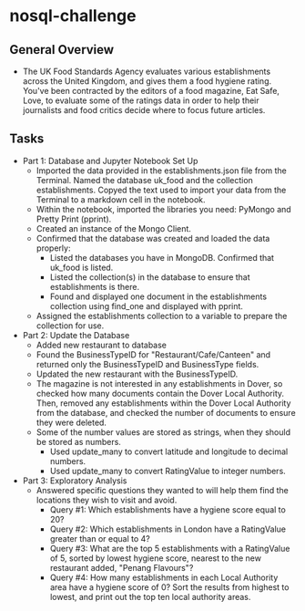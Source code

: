 # nosql-challenge
## General Overview
- The UK Food Standards Agency evaluates various establishments across the United Kingdom, and gives them a food hygiene rating. You've been contracted by the editors of a food magazine, Eat Safe, Love, to evaluate some of the ratings data in order to help their journalists and food critics decide where to focus future articles.

## Tasks
- Part 1: Database and Jupyter Notebook Set Up
    - Imported the data provided in the establishments.json file from the Terminal. Named the database uk_food and the collection establishments. Copyed the text used to import your data from the Terminal to a markdown cell in the notebook.
    - Within the notebook, imported the libraries you need: PyMongo and Pretty Print (pprint).
    - Created an instance of the Mongo Client.
    - Confirmed that the database was created and loaded the data properly:
        - Listed the databases you have in MongoDB. Confirmed that uk_food is listed.
        - Listed the collection(s) in the database to ensure that establishments is there.
        - Found and displayed one document in the establishments collection using find_one and displayed with pprint.
    - Assigned the establishments collection to a variable to prepare the collection for use.
- Part 2: Update the Database
    - Added new restaurant to database
    - Found the BusinessTypeID for "Restaurant/Cafe/Canteen" and returned only the BusinessTypeID and BusinessType fields.
    - Updated the new restaurant with the BusinessTypeID.
    - The magazine is not interested in any establishments in Dover, so checked how many documents contain the Dover Local Authority. Then, removed any establishments within the Dover Local Authority from the database, and checked the number of documents to ensure they were deleted.
    - Some of the number values are stored as strings, when they should be stored as numbers.
        - Used update_many to convert latitude and longitude to decimal numbers.
        - Used update_many to convert RatingValue to integer numbers.
- Part 3: Exploratory Analysis
    - Answered specific questions they wanted to will help them find the locations they wish to visit and avoid.
        - Query #1: Which establishments have a hygiene score equal to 20?
        - Query #2: Which establishments in London have a RatingValue greater than or equal to 4?
        - Query #3: What are the top 5 establishments with a RatingValue of 5, sorted by lowest hygiene score, nearest to the new restaurant added, "Penang Flavours"?
        - Query #4: How many establishments in each Local Authority area have a hygiene score of 0? Sort the results from highest to lowest, and print out the top ten local authority areas.
